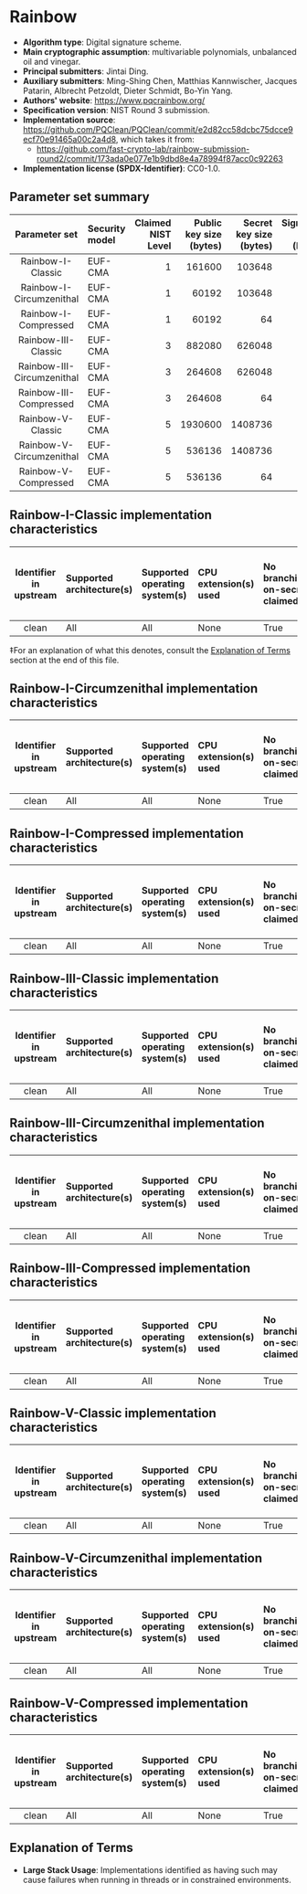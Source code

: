 # Rainbow

- **Algorithm type**: Digital signature scheme.
- **Main cryptographic assumption**: multivariable polynomials, unbalanced oil and vinegar.
- **Principal submitters**: Jintai Ding.
- **Auxiliary submitters**: Ming-Shing Chen, Matthias Kannwischer, Jacques Patarin, Albrecht Petzoldt, Dieter Schmidt, Bo-Yin Yang.
- **Authors' website**: https://www.pqcrainbow.org/
- **Specification version**: NIST Round 3 submission.
- **Implementation source**: https://github.com/PQClean/PQClean/commit/e2d82cc58dcbc75dcce9ecf70e91465a00c2a4d8, which takes it from:
  - https://github.com/fast-crypto-lab/rainbow-submission-round2/commit/173ada0e077e1b9dbd8e4a78994f87acc0c92263
- **Implementation license (SPDX-Identifier)**: CC0-1.0.

## Parameter set summary

|       Parameter set        | Security model   |   Claimed NIST Level |   Public key size (bytes) |   Secret key size (bytes) |   Signature size (bytes) |
|:--------------------------:|:-----------------|---------------------:|--------------------------:|--------------------------:|-------------------------:|
|     Rainbow-I-Classic      | EUF-CMA          |                    1 |                    161600 |                    103648 |                       66 |
|  Rainbow-I-Circumzenithal  | EUF-CMA          |                    1 |                     60192 |                    103648 |                       66 |
|    Rainbow-I-Compressed    | EUF-CMA          |                    1 |                     60192 |                        64 |                       66 |
|    Rainbow-III-Classic     | EUF-CMA          |                    3 |                    882080 |                    626048 |                      164 |
| Rainbow-III-Circumzenithal | EUF-CMA          |                    3 |                    264608 |                    626048 |                      164 |
|   Rainbow-III-Compressed   | EUF-CMA          |                    3 |                    264608 |                        64 |                      164 |
|     Rainbow-V-Classic      | EUF-CMA          |                    5 |                   1930600 |                   1408736 |                      212 |
|  Rainbow-V-Circumzenithal  | EUF-CMA          |                    5 |                    536136 |                   1408736 |                      212 |
|    Rainbow-V-Compressed    | EUF-CMA          |                    5 |                    536136 |                        64 |                      212 |

## Rainbow-I-Classic implementation characteristics

|  Identifier in upstream  | Supported architecture(s)   | Supported operating system(s)   | CPU extension(s) used   | No branching-on-secrets claimed?   | No branching-on-secrets checked by valgrind?   | Large stack usage?‡   |
|:------------------------:|:----------------------------|:--------------------------------|:------------------------|:-----------------------------------|:-----------------------------------------------|:----------------------|
|          clean           | All                         | All                             | None                    | True                               | True                                           | False                 |

 ‡For an explanation of what this denotes, consult the [Explanation of Terms](#explanation-of-terms) section at the end of this file.

## Rainbow-I-Circumzenithal implementation characteristics

|  Identifier in upstream  | Supported architecture(s)   | Supported operating system(s)   | CPU extension(s) used   | No branching-on-secrets claimed?   | No branching-on-secrets checked by valgrind?   | Large stack usage?   |
|:------------------------:|:----------------------------|:--------------------------------|:------------------------|:-----------------------------------|:-----------------------------------------------|:---------------------|
|          clean           | All                         | All                             | None                    | True                               | True                                           | False                |

## Rainbow-I-Compressed implementation characteristics

|  Identifier in upstream  | Supported architecture(s)   | Supported operating system(s)   | CPU extension(s) used   | No branching-on-secrets claimed?   | No branching-on-secrets checked by valgrind?   | Large stack usage?   |
|:------------------------:|:----------------------------|:--------------------------------|:------------------------|:-----------------------------------|:-----------------------------------------------|:---------------------|
|          clean           | All                         | All                             | None                    | True                               | True                                           | False                |

## Rainbow-III-Classic implementation characteristics

|  Identifier in upstream  | Supported architecture(s)   | Supported operating system(s)   | CPU extension(s) used   | No branching-on-secrets claimed?   | No branching-on-secrets checked by valgrind?   | Large stack usage?   |
|:------------------------:|:----------------------------|:--------------------------------|:------------------------|:-----------------------------------|:-----------------------------------------------|:---------------------|
|          clean           | All                         | All                             | None                    | True                               | True                                           | True                 |

## Rainbow-III-Circumzenithal implementation characteristics

|  Identifier in upstream  | Supported architecture(s)   | Supported operating system(s)   | CPU extension(s) used   | No branching-on-secrets claimed?   | No branching-on-secrets checked by valgrind?   | Large stack usage?   |
|:------------------------:|:----------------------------|:--------------------------------|:------------------------|:-----------------------------------|:-----------------------------------------------|:---------------------|
|          clean           | All                         | All                             | None                    | True                               | True                                           | True                 |

## Rainbow-III-Compressed implementation characteristics

|  Identifier in upstream  | Supported architecture(s)   | Supported operating system(s)   | CPU extension(s) used   | No branching-on-secrets claimed?   | No branching-on-secrets checked by valgrind?   | Large stack usage?   |
|:------------------------:|:----------------------------|:--------------------------------|:------------------------|:-----------------------------------|:-----------------------------------------------|:---------------------|
|          clean           | All                         | All                             | None                    | True                               | True                                           | True                 |

## Rainbow-V-Classic implementation characteristics

|  Identifier in upstream  | Supported architecture(s)   | Supported operating system(s)   | CPU extension(s) used   | No branching-on-secrets claimed?   | No branching-on-secrets checked by valgrind?   | Large stack usage?   |
|:------------------------:|:----------------------------|:--------------------------------|:------------------------|:-----------------------------------|:-----------------------------------------------|:---------------------|
|          clean           | All                         | All                             | None                    | True                               | True                                           | True                 |

## Rainbow-V-Circumzenithal implementation characteristics

|  Identifier in upstream  | Supported architecture(s)   | Supported operating system(s)   | CPU extension(s) used   | No branching-on-secrets claimed?   | No branching-on-secrets checked by valgrind?   | Large stack usage?   |
|:------------------------:|:----------------------------|:--------------------------------|:------------------------|:-----------------------------------|:-----------------------------------------------|:---------------------|
|          clean           | All                         | All                             | None                    | True                               | True                                           | True                 |

## Rainbow-V-Compressed implementation characteristics

|  Identifier in upstream  | Supported architecture(s)   | Supported operating system(s)   | CPU extension(s) used   | No branching-on-secrets claimed?   | No branching-on-secrets checked by valgrind?   | Large stack usage?   |
|:------------------------:|:----------------------------|:--------------------------------|:------------------------|:-----------------------------------|:-----------------------------------------------|:---------------------|
|          clean           | All                         | All                             | None                    | True                               | True                                           | True                 |

## Explanation of Terms

- **Large Stack Usage**: Implementations identified as having such may cause failures when running in threads or in constrained environments.